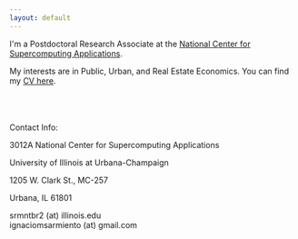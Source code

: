 ```yaml
---
layout: default
---
```



I'm a Postdoctoral Research Associate at the [National Center for Supercomputing Applications](http://www.ncsa.illinois.edu/).

My interests are in Public, Urban, and Real Estate Economics. You can find my [CV here](/assets/CV_Sarmiento_Barbieri.pdf).



<br>
<br>
<br>
Contact Info:

<i class="fa fa-home"></i>  3012A National Center for Supercomputing Applications

University of Illinois at Urbana-Champaign

1205 W. Clark St., MC-257

Urbana, IL 61801

<i class="fa fa-envelope"></i> srmntbr2 (at) illinois.edu <br>
<i class="fa fa-envelope"></i> ignaciomsarmiento (at) gmail.com



<br>
<br>


